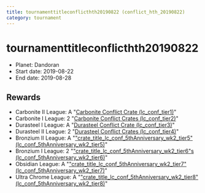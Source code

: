 ```yaml
---
title: tournamenttitleconflicthth20190822 (conflict_hth_20190822)
category: tournament
---
```

# tournamenttitleconflicthth20190822

  * Planet: Dandoran
  * Start date: 2019-08-22
  * End date: 2019-08-28

## Rewards

  * Carbonite II League: A "[Carbonite Conflict Crate (lc_conf_tier1)](lc_conf_tier1.html)"
  * Carbonite I League: 2 "[Carbonite Conflict Crates (lc_conf_tier2)](lc_conf_tier2.html)"
  * Durasteel I League: A "[Durasteel Conflict Crate (lc_conf_tier3)](lc_conf_tier3.html)"
  * Durasteel II League: 2 "[Durasteel Conflict Crates (lc_conf_tier4)](lc_conf_tier4.html)"
  * Bronzium II League: A "["crate_title_lc_conf_5thAnniversary_wk2_tier5" (lc_conf_5thAnniversary_wk2_tier5)](lc_conf_5thAnniversary_wk2_tier5.html)"
  * Bronzium I League: 2 "["crate_title_lc_conf_5thAnniversary_wk2_tier6"s (lc_conf_5thAnniversary_wk2_tier6)](lc_conf_5thAnniversary_wk2_tier6.html)"
  * Obsidian League: A "["crate_title_lc_conf_5thAnniversary_wk2_tier7" (lc_conf_5thAnniversary_wk2_tier7)](lc_conf_5thAnniversary_wk2_tier7.html)"
  * Ultra Chrome League: A "["crate_title_lc_conf_5thAnniversary_wk2_tier8" (lc_conf_5thAnniversary_wk2_tier8)](lc_conf_5thAnniversary_wk2_tier8.html)"
